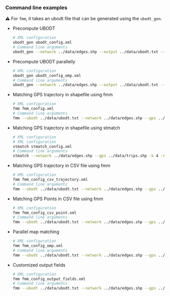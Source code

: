 ### Command line examples

:warning: For `fmm`, it takes an ubodt file that can be generated using the `ubodt_gen`.

- Precompute UBODT

  ```bash
  # XML configuration
  ubodt_gen ubodt_config.xml
  # Command line arguments
  ubodt_gen --network ../data/edges.shp --output ../data/ubodt.txt --delta 3
  ```

- Precompute UBODT parallelly

  ```bash
  # XML configuration
  ubodt_gen ubodt_config_omp.xml
  # Command line arguments
  ubodt_gen --network ../data/edges.shp --output ../data/ubodt.txt --delta 3 --use_omp
  ```

- Matching GPS trajectory in shapefile using fmm

  ```bash
  # XML configuration
  fmm fmm_config.xml
  # Command line arguments
  fmm --ubodt ../data/ubodt.txt --network ../data/edges.shp --gps ../data/trips.shp -k 4 -r 0.4 -e 0.5 --output mr.txt
  ```

- Matching GPS trajectory in shapefile using stmatch

  ```bash
  # XML configuration
  # XML configuration
  stmatch stmatch_config.xml
  # Command line arguments
  stmatch --network ../data/edges.shp --gps ../data/trips.shp -k 4 -r 0.4 -e 0.5 --output mr.txt
  ```

- Matching GPS trajectory in CSV file using fmm

  ```bash
  # XML configuration
  fmm fmm_config_csv_trajectory.xml
  # Command line arguments
  fmm --ubodt ../data/ubodt.txt --network ../data/edges.shp --gps ../data/trips.csv -k 4 -r 0.4 -e 0.5 --output mr.txt
  ```

- Matching GPS Points in CSV file using fmm

  ```bash
  # XML configuration
  fmm fmm_config_csv_point.xml
  # Command line arguments
  fmm --ubodt ../data/ubodt.txt --network ../data/edges.shp --gps ../data/gps.csv --gps_point -k 4 -r 0.4 -e 0.5 --output mr.txt
  ```

- Parallel map matching

  ```bash
  # XML configuration
  fmm fmm_config_omp.xml
  # Command line arguments
  fmm --ubodt ../data/ubodt.txt --network ../data/edges.shp --gps ../data/gps.csv --gps_point -k 4 -r 0.4 -e 0.5 --output mr.txt --use_omp
  ```

- Customized output fields
  ```bash
  # XML configuration
  fmm fmm_config_output_fields.xml
  # Command line arguments
  fmm --ubodt ../data/ubodt.txt --network ../data/edges.shp --gps ../data/gps.csv --gps_point -k 4 -r 0.4 -e 0.5 --output mr.txt --output_fields opath,cpath,mgeom,tpath,spdist
  ```
